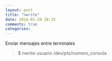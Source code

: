 ```yaml
---
layout: post
title: "nwrite"
date: 2014-01-29 18:33
comments: true
categories: 
---
```

Enviar mensajes entre terminales

>$ nwrite usuario /dev/pts/numero_consola

